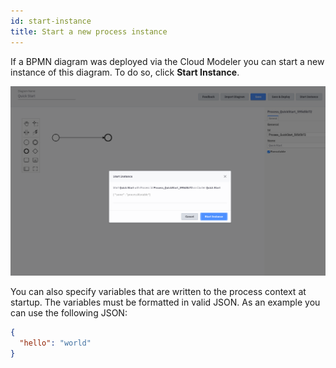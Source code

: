 ```yaml
---
id: start-instance
title: Start a new process instance
---
```


If a BPMN diagram was deployed via the Cloud Modeler you can start a new instance of this diagram. To do so, click **Start Instance**.

![start instance](img/start-process-instance-variables.png)

You can also specify variables that are written to the process context at startup. The variables must be formatted in valid JSON. As an example you can use the following JSON:

```json
{
  "hello": "world"
}
```
